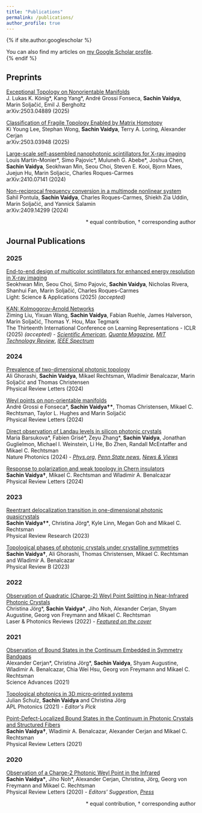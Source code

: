 ```yaml
---
title: "Publications"
permalink: /publications/
author_profile: true
---
```


{% if site.author.googlescholar %}
  <div class="wordwrap">You can also find my articles on <a href="{{site.author.googlescholar}}">my Google Scholar profile</a>.</div>
{% endif %}

## Preprints 
[Exceptional Topology on Nonorientable Manifolds](https://arxiv.org/abs/2503.04889)\
J. Lukas K. König*, Kang Yang*, André Grossi Fonseca, **Sachin Vaidya**, Marin Soljačić, Emil J. Bergholtz\
arXiv:2503.04889 (2025)

[Classification of Fragile Topology Enabled by Matrix Homotopy](https://arxiv.org/abs/2503.03948)\
Ki Young Lee, Stephan Wong, **Sachin Vaidya**, Terry A. Loring, Alexander Cerjan\
arXiv:2503.03948 (2025)

[Large-scale self-assembled nanophotonic scintillators for X-ray imaging](https://arxiv.org/abs/2410.07141)\
Louis Martin-Monier\*, Simo Pajovic\*, Muluneh G. Abebe\*, Joshua Chen, **Sachin Vaidya**, Seokhwan Min, Seou Choi, Steven E. Kooi, Bjorn Maes, Juejun Hu, Marin Soljacic, Charles Roques-Carmes\
arXiv:2410.07141 (2024)

[Non-reciprocal frequency conversion in a multimode nonlinear system](https://arxiv.org/abs/2409.14299)\
Sahil Pontula, **Sachin Vaidya**, Charles Roques-Carmes, Shiekh Zia Uddin, Marin Soljačić, and Yannick Salamin\
arXiv:2409.14299 (2024)

<div style="text-align: right"> * equal contribution, † corresponding author </div>

## Journal Publications

### 2025
[End-to-end design of multicolor scintillators for enhanced energy resolution in X-ray imaging](https://arxiv.org/abs/2410.08543)\
Seokhwan Min, Seou Choi, Simo Pajovic, **Sachin Vaidya**, Nicholas Rivera, Shanhui Fan, Marin Soljačić, Charles Roques-Carmes\
Light: Science & Applications (2025) _(accepted)_

[KAN: Kolmogorov-Arnold Networks](https://arxiv.org/abs/2404.19756)\
Ziming Liu, Yixuan Wang, **Sachin Vaidya**, Fabian Ruehle, James Halverson, Marin Soljačić, Thomas Y. Hou, Max Tegmark\
The Thirteenth International Conference on Learning Representations - ICLR (2025) _(accepted)_ - [*Scientific American*](https://www.scientificamerican.com/article/an-alternative-to-conventional-neural-networks-could-help-reveal-what-ai-is/), [*Quanta Magazine*](https://www.quantamagazine.org/novel-architecture-makes-neural-networks-more-understandable-20240911/), [*MIT Technology Review*](https://www.technologyreview.com/2024/08/30/1103385/a-new-way-to-build-neural-networks-could-make-ai-more-understandable/), [*IEEE Spectrum*](https://spectrum.ieee.org/kan-neural-network)


### 2024

[Prevalence of two-dimensional photonic topology](https://journals.aps.org/prl/abstract/10.1103/PhysRevLett.133.056602)\
Ali Ghorashi, **Sachin Vaidya**, Mikael Rechtsman, Wladimir Benalcazar, Marin Soljačić and Thomas Christensen\
Physical Review Letters (2024)

[Weyl points on non-orientable manifolds](https://journals.aps.org/prl/abstract/10.1103/PhysRevLett.132.266601)\
André Grossi e Fonseca\*, **Sachin Vaidya†\***, Thomas Christensen, Mikael C. Rechtsman, Taylor L. Hughes and Marin Soljačić\
Physical Review Letters (2024)

[Direct observation of Landau levels in silicon photonic crystals](https://www.nature.com/articles/s41566-024-01425-y)\
Maria Barsukova\*, Fabien Grisé\*, Zeyu Zhang\*, **Sachin Vaidya**, Jonathan Guglielmon, Michael I. Weinstein, Li He, Bo Zhen, Randall McEntaffer and Mikael C. Rechtsman\
Nature Photonics (2024) - [*Phys.org*](https://phys.org/news/2024-04-magnetic-field-electron.html), [*Penn State news*](https://science.psu.edu/news/Rechtsman4-2024), [*News & Views*](https://www.nature.com/articles/s41566-024-01453-8)

[Response to polarization and weak topology in Chern insulators](https://journals.aps.org/prl/abstract/10.1103/PhysRevLett.132.116602)\
**Sachin Vaidya†**, Mikael C. Rechtsman and Wladimir A. Benalcazar\
Physical Review Letters (2024)

### 2023

[Reentrant delocalization transition in one-dimensional photonic quasicrystals](https://journals.aps.org/prresearch/abstract/10.1103/PhysRevResearch.5.033170)\
**Sachin Vaidya†\***, Christina Jörg\*, Kyle Linn, Megan Goh and Mikael C. Rechtsman\
Physical Review Research (2023)

[Topological phases of photonic crystals under crystalline symmetries](https://journals.aps.org/prb/abstract/10.1103/PhysRevB.108.085116)\
**Sachin Vaidya†**, Ali Ghorashi, Thomas Christensen, Mikael C. Rechtsman and Wladimir A. Benalcazar\
Physical Review B (2023)

### 2022

[Observation of Quadratic (Charge-2) Weyl Point Splitting in Near-Infrared Photonic Crystals](https://onlinelibrary.wiley.com/doi/10.1002/lpor.202100452)\
Christina Jörg\*, **Sachin Vaidya\***, Jiho Noh, Alexander Cerjan, Shyam Augustine, Georg von Freymann and Mikael C. Rechtsman\
Laser & Photonics Reviews (2022) - [*Featured on the cover*](https://onlinelibrary.wiley.com/doi/10.1002/lpor.202270002)

### 2021 

[Observation of Bound States in the Continuum Embedded in Symmetry Bandgaps](https://www.science.org/doi/10.1126/sciadv.abk1117)\
Alexander Cerjan\*, Christina Jörg\*, **Sachin Vaidya**, Shyam Augustine, Wladimir A. Benalcazar, Chia Wei Hsu, Georg von Freymann and Mikael C. Rechtsman\
Science Advances (2021)

[Topological photonics in 3D micro-printed systems](https://pubs.aip.org/aip/app/article/6/8/080901/123708/Topological-photonics-in-3D-micro-printed-systems)\
Julian Schulz, **Sachin Vaidya** and Christina Jörg\
APL Photonics (2021) - *Editor's Pick*

[Point-Defect-Localized Bound States in the Continuum in Photonic Crystals and Structured Fibers](https://journals.aps.org/prl/abstract/10.1103/PhysRevLett.127.023605)\
**Sachin Vaidya†**, Wladimir A. Benalcazar, Alexander Cerjan and Mikael C. Rechtsman\
Physical Review Letters (2021)

### 2020 

[Observation of a Charge-2 Photonic Weyl Point in the Infrared](https://journals.aps.org/prl/abstract/10.1103/PhysRevLett.125.253902)\
**Sachin Vaidya\***, Jiho Noh\*, Alexander Cerjan, Christina, Jörg, Georg von Freymann and Mikael C. Rechtsman\
Physical Review Letters (2020) - *Editors' Suggestion*, [*Press*](https://pro-physik.de/nachrichten/weyl-punkte-im-infrarotlicht)

<div style="text-align: right"> * equal contribution, † corresponding author</div>
